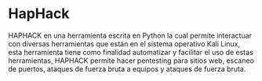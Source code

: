 # HapHack
HAPHACK en una herramienta escrita en Python la cual permite interactuar con diversas herramientas que están en el sistema operativo Kali Linux, esta herramienta tiene como finalidad automatizar y facilitar el uso de estas herramientas, HAPHACK permite hacer pentesting para sitios web, escaneo de puertos, ataques de fuerza bruta a equipos y ataques de fuerza bruta.
